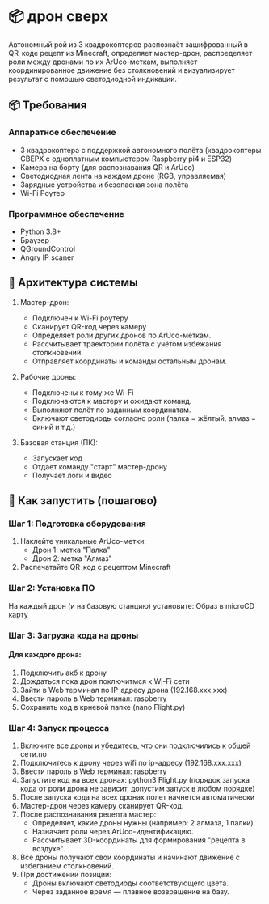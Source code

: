 # 📦 дрон сверх

Автономный рой из 3 квадрокоптеров распознаёт зашифрованный в QR-коде рецепт из Minecraft, определяет мастер-дрон, распределяет роли между дронами по их ArUco-меткам, выполняет координированное движение без столкновений и визуализирует результат с помощью светодиодной индикации.

## 📦 Требования

### Аппаратное обеспечение
- 3 квадрокоптера с поддержкой автономного полёта (квадрокоптеры СВЕРХ с одноплатным компьютером Raspberry pi4 и ESP32)
- Камера на борту (для распознавания QR и ArUco)
- Светодиодная лента на каждом дроне (RGB, управляемая)
- Зарядные устройства и безопасная зона полёта
- Wi-Fi Роутер

### Программное обеспечение
- Python 3.8+
- Браузер
- QGroundControl
- Angry IP scaner

## 🧩 Архитектура системы

1. Мастер-дрон:
   - Подключен к Wi-Fi роутеру
   - Сканирует QR-код через камеру
   - Определяет роли других дронов по ArUco-меткам.
   - Рассчитывает траектории полёта с учётом избежания столкновений.
   - Отправляет координаты и команды остальным дронам.

2. Рабочие дроны:
   - Подключены к тому же Wi-Fi
   - Подключаются к мастеру и ожидают команд.
   - Выполняют полёт по заданным координатам.
   - Включают светодиоды согласно роли (палка = жёлтый, алмаз = синий и т.д.)

3. Базовая станция (ПК):
   - Запускает код
   - Отдает команду "старт" мастер-дрону
   - Получает логи и видео


## 📄 Как запустить (пошагово)

### Шаг 1: Подготовка оборудования

1. Наклейте уникальные ArUco-метки:
   - Дрон 1: метка "Палка"
   - Дрон 2: метка "Алмаз"
2. Распечатайте QR-код с рецептом Minecraft

### Шаг 2: Установка ПО

На каждый дрон (и на базовую станцию) установите:
Образ в microCD карту

### Шаг 3: Загрузка кода на дроны

#### Для каждого дрона:

1. Подключить акб к дрону
2. Дождаться пока дрон поключитмся к Wi-Fi сети
3. Зайти в Web терминал по IP-адресу дрона (192.168.ххх.ххх)
4. Ввести пароль в Web терминал: raspberry
5. Сохранить код в крневой папке (nano Flight.py)

### Шаг 4: Запуск процесса

1. Включите все дроны и убедитесь, что они подключились к общей сети.по 
2. Подключитесь к дрону через wifi по ip-адресу (192.168.ххх.ххх)
3. Ввести пароль в Web терминал: raspberry
4. Запустите код на всех дронах: python3 Flight.py (порядок запуска кода от роли дрона не зависит, допустим запуск в любом порядке)
5. После запуска кода на всех дронах полет начнется автоматически
6. Мастер-дрон через камеру сканирует QR-код.
7. После распознавания рецепта мастер:
   - Определяет, какие дроны нужны (например: 2 алмаза, 1 палки).
   - Назначает роли через ArUco-идентификацию.
   - Рассчитывает 3D-координаты для формирования "рецепта в воздухе".
8. Все дроны получают свои координаты и начинают движение с избеганием столкновений.
9. При достижении позиции:
   - Дроны включают светодиоды соответствующего цвета.
   - Через заданное время — плавное возвращение на базу.

